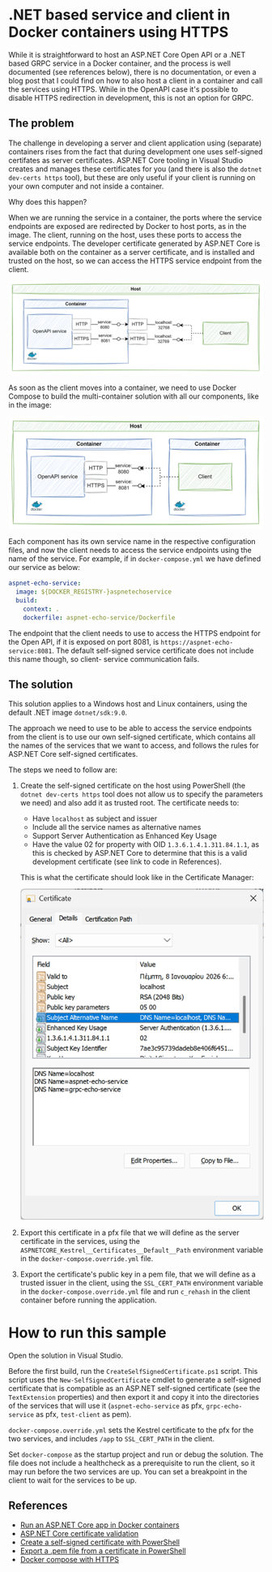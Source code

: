 # .NET based service and client in Docker containers using HTTPS

While it is straightforward to host an ASP.NET Core Open API or a .NET based GRPC service in a Docker container,
and the process is well documented (see references below), there is no documentation, or even a blog post that
I could find on how to also host a client in a container and call the services using HTTPS. While in the OpenAPI
case it's possible to disable HTTPS redirection in development, this is not an option for GRPC.

## The problem

The challenge in developing a server and client application using (separate) containers rises from the fact that
during development one uses self-signed certifates as server certificates. ASP.NET Core tooling in Visual Studio
creates and manages these certificates for you (and there is also the `dotnet dev-certs https` tool), but these
are only useful if your client is running on your own computer and not inside a container.

Why does this happen?

When we are running the service in a container, the ports where the service endpoints are exposed are redirected by
Docker to host ports, as in the image. The client, running on the host, uses these ports to access the service endpoints.
The developer certificate generated by ASP.NET Core is available both on the container as a server certificate,
and is installed and trusted on the host, so we can access the HTTPS service endpoint from the client.

![Diagram](assets/client-on-host.png)

As soon as the client moves into a container, we need to use Docker Compose to build the multi-container solution
with all our components, like in the image:

![Diagram](assets/client-in-container.png)

Each component has its own service name in the respective configuration files, and now
the client needs to access the service endpoints using the name of the service. For example, if in `docker-compose.yml`
we have defined our service as below:

```yaml
aspnet-echo-service:
  image: ${DOCKER_REGISTRY-}aspnetechoservice
  build:
    context: .
    dockerfile: aspnet-echo-service/Dockerfile
```
The endpoint that the client needs to use to access the HTTPS endpoint for the Open API, if it is exposed on port 8081,
is `https://aspnet-echo-service:8081`. The default self-signed service certificate does not include this name though, so client-
service communication fails.

## The solution

This solution applies to a Windows host and Linux containers, using the default .NET image
`dotnet/sdk:9.0`.

The approach we need to use to be able to access the service endpoints from the client is to use 
our own self-signed certificate, which contains all the names of the services that we want to access,
and follows the rules for ASP.NET Core self-signed certificates. 

The steps we need to follow are:

1. Create the self-signed certificate on the host using PowerShell (the `dotnet dev-certs https` tool does not allow us 
to specify the parameters we need) and also add it as trusted root. The certificate needs to:
    - Have `localhost` as subject and issuer
    - Include all the service names as alternative names
    - Support Server Authentication as Enhanced Key Usage
    - Have the value 02 for property with OID `1.3.6.1.4.1.311.84.1.1`, as this is checked
      by ASP.NET Core to determine that this is a valid development certificate (see link to code in References).

    This is what the certificate should look like in the Certificate Manager:

    ![Certificate](assets/certificate.png)

1. Export this certificate in a pfx file that we will define as the server certificate in the services, using
   the `ASPNETCORE_Kestrel__Certificates__Default__Path` environment variable in the `docker-compose.override.yml` file.
1. Export the certificate's public key in a pem file, that we will define as a trusted issuer in the client,
   using the `SSL_CERT_PATH` environment variable in the `docker-compose.override.yml` file
   and run `c_rehash` in the client container before running the application.

# How to run this sample

Open the solution in Visual Studio.

Before the first build, run the `CreateSelfSignedCertificate.ps1` script. 
This script uses the `New-SelfSignedCertificate` cmdlet to generate a self-signed certificate
that is compatible as an ASP.NET self-signed certificate (see the `TextExtension` properties)
and then export it and copy it into the directories of the services that will use it
(`aspnet-echo-service` as pfx, `grpc-echo-service` as pfx, `test-client` as pem).

`docker-compose.override.yml` sets the Kestrel certificate to the pfx for the two services,
and includes `/app` to `SSL_CERT_PATH` in the client.

Set `docker-compose` as the startup project and run or debug the solution. The file does
not include a healthcheck as a prerequisite to run the client, so it may run before the two 
services are up. You can set a breakpoint in the client to wait for the services to be up.

## References

- [Run an ASP.NET Core app in Docker containers](https://learn.microsoft.com/en-us/aspnet/core/host-and-deploy/docker/building-net-docker-images)
- [ASP.NET Core certificate validation](https://github.com/dotnet/aspnetcore/blob/c4d043dc86e52e8b83f8c0ef3500f2985f90c23c/src/Shared/CertificateGeneration/CertificateManager.cs#L66)
- [Create a self-signed certificate with PowerShell](https://learn.microsoft.com/en-us/powershell/module/pki/new-selfsignedcertificate)
- [Export a .pem file from a certificate in PowerShell](https://craigwilson.blog/post/2024/2024-01-12-export-certs/)
- [Docker compose with HTTPS](https://learn.microsoft.com/en-us/aspnet/core/security/docker-compose-https)
